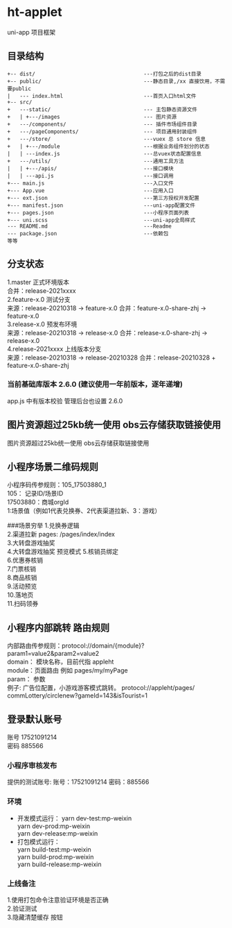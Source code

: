 <!--
 * @Description: 
 * @Version: 0.0.1
 * @Autor: zhj1214
 * @Date: 2021-03-04 15:53:53
 * @LastEditors: zhj1214
 * @LastEditTime: 2021-05-21 17:04:38
-->

#  ht-applet
uni-app 项目框架
## 目录结构
```
+-- dist/                                   ---打包之后的dist目录
+-- public/                                 ---静态目录,/xx 直接饮用，不需要public
|   --- index.html                          ---首页入口html文件
+-- src/
+   ---static/                              --- 主包静态资源文件
+   | +---/images                           --- 图片资源
+   ---/components/                         --- 插件市场组件目录
+   ---/pageComponents/                     --- 项目通用封装组件
+   ---/store/                              ---vuex 总 store 信息
+   | +---/module                           ---根据业务组件划分的状态
|   | ---index.js                           ---总vuex状态配置信息
+   ---/utils/                              ---通用工具方法
|   | +---/apis/                            ---接口模块
|   | ---api.js                             ---接口调用
+--- main.js                                ---入口文件
+--- App.vue                                ---应用入口
+--- ext.json                               ---第三方授权开发配置
+--- manifest.json                          ---uni-app配置文件
+--- pages.json                             ---小程序页面列表
+--- uni.scss                               ---uni-app全局样式
--- README.md                               ---Readme
--- package.json                            ---依赖包
等等
```
## 分支状态
1.master 正式环境版本  
合并：release-2021xxxx  
2.feature-x.0 测试分支  
来源：release-20210318 -> feature-x.0 合并：feature-x.0-share-zhj -> feature-x.0  
3.release-x.0 预发布环境  
来源：release-20210318 -> release-x.0 合并：release-x.0-share-zhj -> release-x.0  
4.release-2021xxxx 上线版本分支  
来源：release-20210318 -> release-20210328 合并：release-20210328 + feature-x.0-share-zhj  

###  当前基础库版本 2.6.0 (建议使用一年前版本，逐年递增)
app.js 中有版本校验   管理后台也设置 2.6.0

## 图片资源超过25kb统一使用 obs云存储获取链接使用
图片资源超过25kb统一使用 obs云存储获取链接使用

## 小程序场景二维码规则
小程序码传参规则：105_17503880_1  
105： 记录ID/场景ID  
17503880：商城orgId  
1:场景值（例如1代表兑换券、2代表渠道拉新、3：游戏）  

###场景穷举
1.兑换券逻辑  
2.渠道拉新 pages: /pages/index/index  
3.大转盘游戏抽奖  
4.大转盘游戏抽奖 预览模式 
5.核销员绑定  
6.优惠券核销  
7.门票核销  
8.商品核销  
9.活动预览  
10.落地页  
11.扫码领券  

## 小程序内部跳转	路由规则
内部路由传参规则：protocol://domain/{module}?param1=value2&param2=value2  
domain： 模块名称，目前代指	 appleht  
module：页面路由 例如 pages/my/myPage  
param： 参数  
例子: 广告位配置，小游戏游客模式跳转。 protocol://appleht/pages/ commLottery/circlenew?gameId=143&isTourist=1

## 登录默认账号
账号 17521091214  
密码 885566

### 小程序审核发布
提供的测试账号: 账号：17521091214   密码：885566


### 环境

* 开发模式运行：
yarn dev-test:mp-weixin  
yarn dev-prod:mp-weixin  
yarn dev-release:mp-weixin  
* 打包模式运行：  
yarn build-test:mp-weixin  
yarn build-prod:mp-weixin  
yarn build-release:mp-weixin  

### 上线备注

1.使用打包命令注意验证环境是否正确  
2.验证测试   
3.隐藏清楚缓存 按钮  
